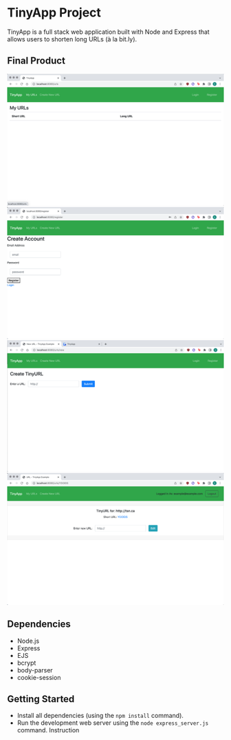 # TinyApp Project

TinyApp is a full stack web application built with Node and Express that allows users to shorten long URLs (à la bit.ly).

## Final Product

!["screenshot of main page"](https://github.com/dannyjiang111/tinyapp/blob/master/docs/urls_page.png?raw=true)
!["screenshot of registration"](https://github.com/dannyjiang111/tinyapp/blob/master/docs/create_account.png?raw=true)
!["screenshot of crating url page"](https://github.com/dannyjiang111/tinyapp/blob/master/docs/create%20url.png?raw=true)
!["screenshot of url edit page"](https://github.com/dannyjiang111/tinyapp/blob/master/docs/edit_url.png?raw=true)

## Dependencies

- Node.js
- Express
- EJS
- bcrypt
- body-parser
- cookie-session


## Getting Started

- Install all dependencies (using the `npm install` command).
- Run the development web server using the `node express_server.js` command.
Instruction

